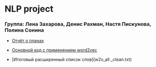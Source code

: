 # NLP project
### Группа: Лена Захарова, Денис Рахман, Настя Пискунова, Полина Сонина

* [Отчёт о планах](project_ideas.docx)

* [Основной код с применением word2vec](extend_seed_word2vec.ipynb)

* [Итоговый расширенный список слов](w2v_all _clean.txt)
